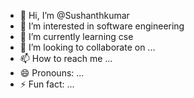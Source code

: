 - 👋 Hi, I’m @Sushanthkumar
- 👀 I’m interested in software engineering
- 🌱 I’m currently learning cse
- 💞️ I’m looking to collaborate on ...
- 📫 How to reach me ...
- 😄 Pronouns: ...
- ⚡ Fun fact: ...

<!---
Sushanth9153/Sushanth9153 is a ✨ special ✨ repository because its `README.md` (this file) appears on your GitHub profile.
You can click the Preview link to take a look at your changes.
--->
